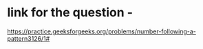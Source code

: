 # link for the question - 

https://practice.geeksforgeeks.org/problems/number-following-a-pattern3126/1#
